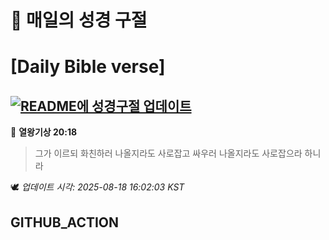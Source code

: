 # 🙏 매일의 성경 구절
# [Daily Bible verse]
## [![README에 성경구절 업데이트](https://github.com/DONGSUKA/first_test/actions/workflows/update-readme-bible.yml/badge.svg)](https://github.com/DONGSUKA/first_test/actions/workflows/update-readme-bible.yml)
<!-- START_BIBLE_VERSE -->
📖 **열왕기상 20:18**
> 그가 이르되 화친하러 나올지라도 사로잡고 싸우러 나올지라도 사로잡으라 하니라

🕊️ _업데이트 시각: 2025-08-18 16:02:03 KST_
  <!-- END_BIBLE_VERSE -->
## GITHUB_ACTION
